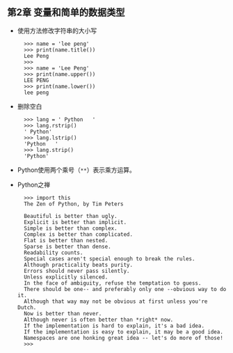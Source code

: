 ## 第2章 变量和简单的数据类型 
- 使用方法修改字符串的大小写

        >>> name = 'lee peng'
        >>> print(name.title())
        Lee Peng
        >>>
        >>> name = 'Lee Peng'
        >>> print(name.upper())
        LEE PENG
        >>> print(name.lower())
        lee peng

- 删除空白

        >>> lang = ' Python   '
        >>> lang.rstrip()
        ' Python'
        >>> lang.lstrip()
        'Python   '
        >>> lang.strip()
        'Python'

- Python使用两个乘号（`**`）表示乘方运算。
- Python之禅

        >>> import this
        The Zen of Python, by Tim Peters

        Beautiful is better than ugly.
        Explicit is better than implicit.
        Simple is better than complex.
        Complex is better than complicated.
        Flat is better than nested.
        Sparse is better than dense.
        Readability counts.
        Special cases aren't special enough to break the rules.
        Although practicality beats purity.
        Errors should never pass silently.
        Unless explicitly silenced.
        In the face of ambiguity, refuse the temptation to guess.
        There should be one-- and preferably only one --obvious way to do it.
        Although that way may not be obvious at first unless you're Dutch.
        Now is better than never.
        Although never is often better than *right* now.
        If the implementation is hard to explain, it's a bad idea.
        If the implementation is easy to explain, it may be a good idea.
        Namespaces are one honking great idea -- let's do more of those!
        >>>